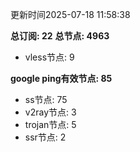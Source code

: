 更新时间2025-07-18 11:58:38

**总订阅: 22**
**总节点: 4963**
- vless节点: 9

**google ping有效节点: 85**
- ss节点: 75
- v2ray节点: 3
- trojan节点: 5
- ssr节点: 2
